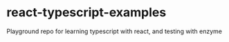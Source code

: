 # react-typescript-examples

Playground repo for learning typescript with react, and testing with enzyme
